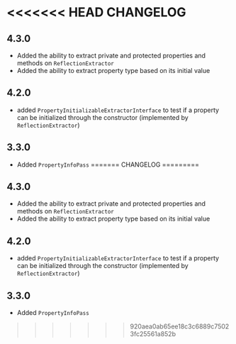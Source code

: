<<<<<<< HEAD
CHANGELOG
=========

4.3.0
-----

* Added the ability to extract private and protected properties and methods on `ReflectionExtractor`
* Added the ability to extract property type based on its initial value

4.2.0
-----

* added `PropertyInitializableExtractorInterface` to test if a property can be initialized through the constructor (implemented by `ReflectionExtractor`)

3.3.0
-----

* Added `PropertyInfoPass`
=======
CHANGELOG
=========

4.3.0
-----

* Added the ability to extract private and protected properties and methods on `ReflectionExtractor`
* Added the ability to extract property type based on its initial value

4.2.0
-----

* added `PropertyInitializableExtractorInterface` to test if a property can be initialized through the constructor (implemented by `ReflectionExtractor`)

3.3.0
-----

* Added `PropertyInfoPass`
>>>>>>> 920aea0ab65ee18c3c6889c75023fc25561a852b
